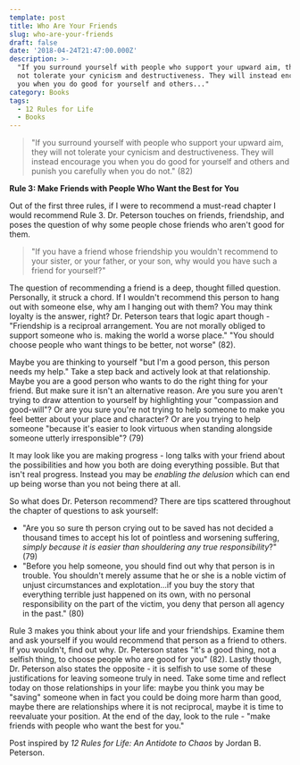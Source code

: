 ```yaml
---
template: post
title: Who Are Your Friends
slug: who-are-your-friends
draft: false
date: '2018-04-24T21:47:00.000Z'
description: >-
  "If you surround yourself with people who support your upward aim, they will
  not tolerate your cynicism and destructiveness. They will instead encourage
  you when you do good for yourself and others..."
category: Books
tags:
  - 12 Rules for Life
  - Books
---
```


> "If you surround yourself with people who support your upward aim, they will not tolerate your cynicism and destructiveness. They will instead encourage you when you do good for yourself and others and punish you carefully when you do not." (82)

**Rule 3: Make Friends with People Who Want the Best for You**

Out of the first three rules, if I were to recommend a must-read chapter I would recommend Rule 3. Dr. Peterson touches on friends, friendship, and poses the question of why some people chose friends who aren't good for them.

> "If you have a friend whose friendship you wouldn't recommend to your sister, or your father, or your son, why would you have such a friend for yourself?"

The question of recommending a friend is a deep, thought filled question. Personally, it struck a chord. If I wouldn't recommend this person to hang out with someone else, why am I hanging out with them? You may think loyalty is the answer, right? Dr. Peterson tears that logic apart though - "Friendship is a reciproal arrangement. You are not morally obliged to support someone who is. making the world a worse place." "You should choose people who want things to be better, not worse" (82).

Maybe you are thinking to yourself "but I'm a good person, this person needs my help." Take a step back and actively look at that relationship. Maybe you are a good person who wants to do the right thing for your friend. But make sure it isn't an alternative reason. Are you sure you aren't trying to draw attention to yourself by highlighting your "compassion and good-will"? Or are you sure you're not trying to help someone to make you feel better about your place and character? Or are you trying to help someone "because it's easier to look virtuous when standing alongside someone utterly irresponsible"? (79)

It may look like you are making progress - long talks with your friend about the possibilities and how you both are doing everything possible. But that isn't real progress. Instead you may be *enabling the delusion* which can end up being worse than you not being there at all.

So what does Dr. Peterson recommend? There are tips scattered throughout the chapter of questions to ask yourself:

- "Are you so sure th person crying out to be saved has not decided a thousand times to accept his lot of pointless and worsening suffering, *simply because it is easier than shouldering any true responsibility*?" (79)
- "Before you help someone, you should find out why that person is in trouble. You shouldn't merely assume that he or she is a noble victim of unjust circumstances and explotation...if you buy the story that everything terrible just happened on its own, with no personal responsibility on the part of the victim, you deny that person all agency in the past." (80)

Rule 3 makes you think about your life and your friendships. Examine them and ask yourself if you would recommend that person as a friend to others. If you wouldn't, find out why. Dr. Peterson states "it's a good thing, not a selfish thing, to choose people who are good for you" (82). Lastly though, Dr. Peterson also states the opposite - it is selfish to use some of these justifications for leaving someone truly in need. Take some time and reflect today on those relationships in your life: maybe you think you may be "saving" someone when in fact you could be doing more harm than good, maybe there are relationships where it is not reciprocal, maybe it is time to reevaluate your position. At the end of the day, look to the rule - "make friends with people who want the best for you."


Post inspired by *12 Rules for Life: An Antidote to Chaos* by Jordan B. Peterson.
